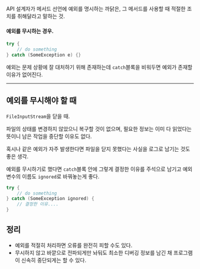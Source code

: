 API 설계자가 메서드 선언에 예외를 명시하는 까닭은, 그 메서드를 사용할 때 적절한 조치를 취해달라고 말하는 것.
#### 예외를 무시하는 경우.
```java
try {
	// do something
} catch (SomeException e) {}
```
예외는 문제 상황에 잘 대처하기 위해 존재하는데 `catch`블록을 비워두면 예외가 존재할 이유가 없어진다.

---
## 예외를 무시해야 할 때
`FileInputStream`을 닫을 때.

파일의 상태를 변경하지 않았으니 복구할 것이 없으며, 필요한 정보는 이미 다 읽었다는 뜻이니 남은 작업을 중단할 이유도 없다.

혹시나 같은 예외가 자주 발생한다면 파일을 닫지 못했다는 사실을 로그로 남기는 것도 좋은 생각.

예외를 무시하기로 했다면 `catch`블록 안에 그렇게 결정한 이유를 주석으로 남기고 예외 변수의 이름도 `ignored`로 바꿔놓는게 좋다.

```java
try {
	// do something
} catch (SomeException ignored) {
	// 결정한 이유....
}
```

## 정리
- 예외를 적절히 처리하면 오류를 완전히 피할 수도 있다.
- 무시하지 않고 바깥으로 전파되게만 놔둬도 최소한 디버깅 정보를 남긴 채 프로그램이 신속히 중단되게는 할 수 있다.
